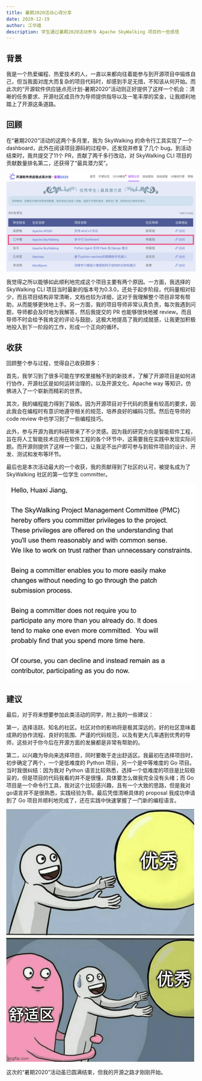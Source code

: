 ```yaml
---
title: 暑期2020活动心得分享
date: 2020-12-19
author: 江华禧
description: 学生通过暑期2020活动参与 Apache SkyWalking 项目的一些感悟
---
```


## 背景

我是一个热爱编程、热爱技术的人，⼀直以来都向往着能参与到开源项⽬中锻炼⾃⼰，但当我面对庞大而复杂的项目代码时，却感到手足无措，不知该从何开始。⽽此次的“开源软件供应链点亮计划-暑期2020”活动则正好提供了这样⼀个机会：清晰的任务要求、开源社区成员作为导师提供指导以及一笔丰厚的奖金，让我顺利地踏上了开源这条道路。

## 回顾

在“暑期2020”活动的这两个多月里，我为 SkyWalking 的命令行工具实现了一个 dashboard，此外在阅读项目源码的过程中，还发现并修复了几个 bug。到活动结束时，我共提交了11个 PR，贡献了两千多行改动，对 SkyWalking CLI 项目的贡献数量排名第二，还获得了“最具潜力奖”。

![award](award.png)

我觉得之所以能够如此顺利地完成这个项⽬主要有两个原因。一方面，我选择的 SkyWalking CLI 项⽬当时最新的版本号为0.3.0，还处于起步阶段，代码量相对较少，⽽且项⽬结构非常清晰，文档也较为详细，这对于我理解整个项⽬⾮常有帮助，从⽽能够更快地上⼿。另一方面，我的项目导师非常认真负责，每次我遇到问题，导师都会及时地为我解答，然后我提交的 PR 也能够很快地被 review。⽽且导师不时会给予我肯定的评论与⿎励，这极⼤地提⾼了我的成就感，让我更加积极地投⼊到下⼀阶段的⼯作，形成⼀个正向的循环。

## 收获

回顾整个参与过程，觉得自己收获颇多：

首先，我学习到了很多可能在学校里接触不到的新技术，了解了开源项目是如何进行协作，开源社区是如何运转治理的，以及开源文化、Apache way 等知识，仿佛进入了一个崭新而精彩的世界。

其次，我的编程能力得到了锻炼。因为开源项目对于代码的质量有较高的要求，因此我会在编程时有意识地遵守相关的规范，培养良好的编码习惯。然后在导师的 code review 中也学习到了一些编程技巧。

此外，参与开源为我的科研带来了不少灵感。因为我的研究方向是智能软件工程，旨在将人工智能技术应用在软件工程的各个环节中，这需要我在实践中发现实际问题。而开源则提供了这样一个窗口，让我足不出户即可参与到软件项目的设计、开发、测试和发布等环节。

最后也是本次活动最大的一个收获，我的贡献得到了社区的认可，被提名成为了 SkyWalking 社区的第一位学生 committer。

![committer](committer.png)

## 建议

最后，对于将来想要参加此类活动的同学，附上我的一些建议：

第一，选择活跃、知名的社区。社区对你的影响将是极其深远的，好的社区意味着成熟的协作流程、良好的氛围、严谨的代码规范，以及有更大几率遇到优秀的导师，这些对于你今后在开源方面的发展都是非常有帮助的。

第二，以兴趣为导向来选择项目，同时要敢于走出舒适区。我最初在选择项目时，初步确定了两个，一个是低难度的 Python 项目，另一个是中等难度的 Go 项目。当时我很纠结：因为我对 Python 语言比较熟悉，选择一个低难度的项目是比较稳妥的，但是项目的代码我看的并不是很懂，具体要怎么做我完全没有头绪；而 Go 项目是一个命令行工具，我对这个比较感兴趣，且有一个大致的思路，但是我对go语言并不是很熟悉，实践经验为零。最后凭借清晰具体的 proposal 我成功申请到了 Go 项目并顺利地完成了，还在实践中快速掌握了一门新的编程语言。

![step_out_of_your_comfort_zone](step_out_of_your_comfort_zone.png)

这次的“暑期2020”活动虽已圆满结束，但我的开源之路才刚刚开始。

